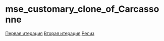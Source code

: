 # mse_customary_clone_of_Carcassonne
[Первая итерация](https://github.com/moevm/mse_customary_clone_of_Carcassonne/blob/master/carcassone.pptx)
[Вторая итерация](https://github.com/moevm/mse_customary_clone_of_Carcassonne/blob/master/docs/carcassone_1.pptx)
[Релиз](https://github.com/moevm/mse_customary_clone_of_Carcassonne/blob/master/docs/carcassone_3.pptx)
